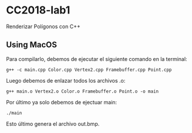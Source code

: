 # CC2018-lab1
Renderizar Polígonos con C++
## Using MacOS
Para compilarlo, debemos de ejecutar el siguiente comando en la terminal:
```shell
g++ -c main.cpp Color.cpp Vertex2.cpp Framebuffer.cpp Point.cpp
```
Luego debemos de enlazar todos los archivos .o:
```shell
g++ main.o Vertex2.o Color.o Framebuffer.o Point.o -o main
```
Por último ya solo debemos de ejectuar main:
```shell
./main
```
Esto último genera el archivo out.bmp.
